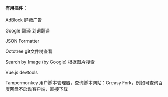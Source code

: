 #### 有用插件：

AdBlock 											屏蔽广告

Google 翻译 									划词翻译 

JSON Formatter 	

Octotree											git文件树查看

Search by Image (by Google)		根据图片搜索

Vue.js devtools

Tampermonkey				用户脚本管理器，查询脚本网站：Greasy Fork，例如可查询百度网盘不启动客户端，直接下载





